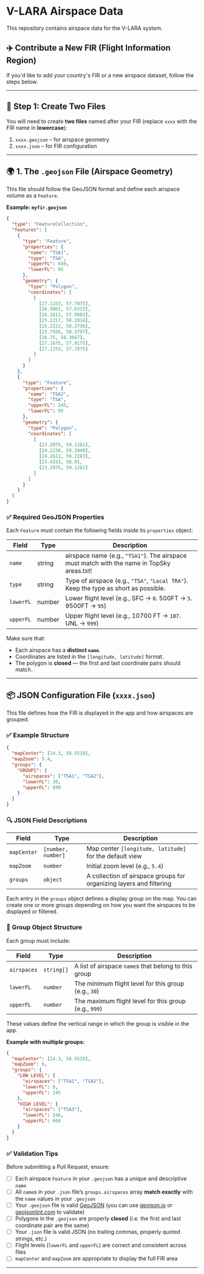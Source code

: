 # V-LARA Airspace Data

This repository contains airspace data for the V-LARA system.

## ✈️ Contribute a New FIR (Flight Information Region)

If you'd like to add your country's FIR or a new airspace dataset, follow the steps below.

---

## 📁 Step 1: Create Two Files

You will need to create **two files** named after your FIR (replace `xxxx` with the FIR name in **lowercase**):

1. `xxxx.geojson` – for airspace geometry
2. `xxxx.json` – for FIR configuration

---

## 🌍 1. The `.geojson` File (Airspace Geometry)

This file should follow the GeoJSON format and define each airspace volume as a `Feature`.

**Example: `myfir.geojson`**

```json
{
  "type": "FeatureCollection",
  "features": [
    {
      "type": "Feature",
      "properties": {
        "name": "TSA1",
        "type": "TSA",
        "upperFL": 660,
        "lowerFL": 95
      },
      "geometry": {
        "type": "Polygon",
        "coordinates": [
          [
            [27.1153, 57.7875],
            [26.5861, 57.6333],
            [26.1611, 57.9083],
            [25.2217, 58.2014],
            [25.2222, 58.2736],
            [25.7456, 58.3797],
            [26.75, 58.3667],
            [27.1675, 57.9175],
            [27.1153, 57.7875]
          ]
        ]
      }
    },
    {
      "type": "Feature",
      "properties": {
        "name": "TSA2",
        "type": "TSA",
        "upperFL": 245,
        "lowerFL": 95
      },
      "geometry": {
        "type": "Polygon",
        "coordinates": [
          [
            [23.2075, 59.1261],
            [24.2236, 59.3049],
            [24.2611, 59.2283],
            [23.4333, 58.9],
            [23.2075, 59.1261]
          ]
        ]
      }
    }
  ]
}
```

### ✅ Required GeoJSON Properties

Each `Feature` must contain the following fields inside its `properties` object:

| Field     | Type   | Description                                  |
|-----------|--------|----------------------------------------------|
| `name`    | string | airspace name (e.g., `"TSA1"`). The airspace must match with the name in TopSky areas.txt!  |
| `type`    | string | Type of airspace (e.g., `"TSA"`, `"Local TRA"`). Keep the type as short as possible.        |
| `lowerFL` | number | Lower flight level (e.g., SFC -> `0`. 500FT -> `5`. 9500FT -> `95`)                         |
| `upperFL` | number | Upper flight level (e.g., 10700 FT -> `107`. UNL -> `999`)                                  |

Make sure that:
- Each airspace has a **distinct `name`**.
- Coordinates are listed in the `[longitude, latitude]` format.
- The polygon is **closed** — the first and last coordinate pairs should match.

---

## 📦 JSON Configuration File (`xxxx.json`)

This file defines how the FIR is displayed in the app and how airspaces are grouped.

### ✅ Example Structure

```json
{
  "mapCenter": [24.3, 58.5510],
  "mapZoom": 5.4,
  "groups": {
    "GROUP1": {
      "airspaces": ["TSA1", "TSA2"],
      "lowerFL": 30,
      "upperFL": 999
    }
  }
}
```

### 🔍 JSON Field Descriptions

| Field        | Type               | Description                                                            |
|--------------|--------------------|------------------------------------------------------------------------|
| `mapCenter`  | `[number, number]` | Map center `[longitude, latitude]` for the default view                |
| `mapZoom`    | `number`           | Initial zoom level (e.g., `5.4`)                                       |
| `groups`     | `object`           | A collection of airspace groups for organizing layers and filtering    |

Each entry in the `groups` object defines a display group on the map. You can create one or more groups depending on how you want the airspaces to be displayed or filtered.

### 🧱 Group Object Structure

Each group must include:

| Field        | Type       | Description                                                  |
|--------------|------------|--------------------------------------------------------------|
| `airspaces`  | `string[]` | A list of airspace `name`s that belong to this group         |
| `lowerFL`    | `number`   | The minimum flight level for this group (e.g., `30`)         |
| `upperFL`    | `number`   | The maximum flight level for this group (e.g., `999`)        |

These values define the vertical range in which the group is visible in the app.

**Example with multiple groups:**

```json
{
  "mapCenter": [24.3, 58.5510],
  "mapZoom": 6,
  "groups": {
    "LOW LEVEL": {
      "airspaces": ["TSA1", "TSA2"],
      "lowerFL": 0,
      "upperFL": 245
    },
    "HIGH LEVEL": {
      "airspaces": ["TSA3"],
      "lowerFL": 246,
      "upperFL": 660
    }
  }
}
```

### ✅ Validation Tips

Before submitting a Pull Request, ensure:

- [ ] Each airspace `Feature` in your `.geojson` has a unique and descriptive `name`
- [ ] All `name`s in your `.json` file’s `groups.airspaces` array **match exactly** with the `name` values in your `.geojson`
- [ ] Your `.geojson` file is valid [GeoJSON](https://geojson.org/) (you can use [geojson.io](https://geojson.io) or [geojsonlint.com](https://geojsonlint.com) to validate)
- [ ] Polygons in the `.geojson` are properly **closed** (i.e. the first and last coordinate pair are the same)
- [ ] Your `.json` file is valid JSON (no trailing commas, properly quoted strings, etc.)
- [ ] Flight levels (`lowerFL` and `upperFL`) are correct and consistent across files
- [ ] `mapCenter` and `mapZoom` are appropriate to display the full FIR area

---

